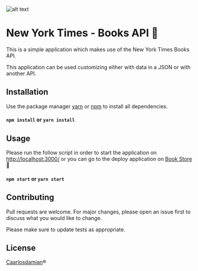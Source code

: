 ![alt text](https://traumatologiamadrid.com/wp-content/uploads/2017/07/new-york-times-logo.jpg)
# New York Times - Books API 📔

This is a simple application which makes use of the New York Times Books API.

This application can be used customizing either with data in a JSON or with another API.
## Installation

Use the package manager [yarn](https://classic.yarnpkg.com/en/docs/install/#windows-stable) or [npm](https://docs.npmjs.com/cli/v7/commands/npm-install) to install all dependencies.

#### `npm install` or `yarn install`



## Usage
Please run the follow script in order to start the application on [http://localhost:3000/](http://localhost:3000/) or you can go to the deploy application on [Book Store](https://caarlosdamian.github.io/NewYorkTimes-API/)🚀

#### `npm start` or `yarn start` 


## Contributing
Pull requests are welcome. For major changes, please open an issue first to discuss what you would like to change.

Please make sure to update tests as appropriate.

## License
[Caarlosdamian](https://github.com/caarlosdamian)®️
